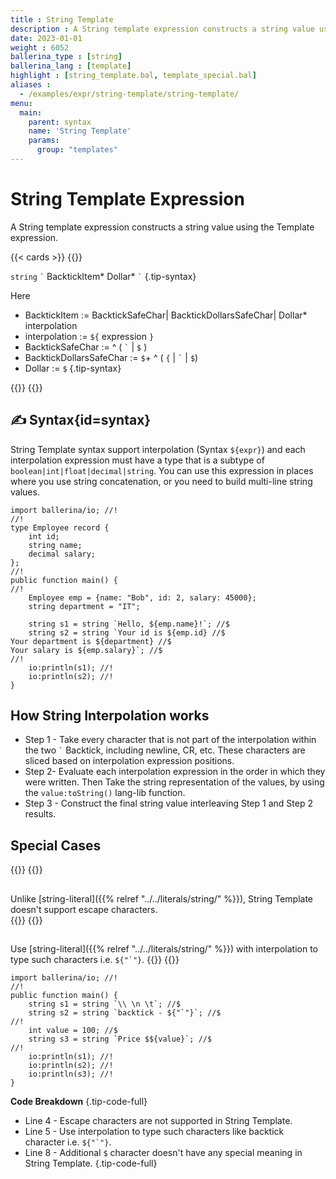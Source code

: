 ```yaml
---
title : String Template
description : A String template expression constructs a string value using the Template expression.
date: 2023-01-01
weight : 6052
ballerina_type : [string]
ballerina_lang : [template]
highlight : [string_template.bal, template_special.bal]
aliases :
  - /examples/expr/string-template/string-template/
menu:
  main:
    parent: syntax
    name: 'String Template'
    params:
      group: "templates"
---
```


# String Template Expression

A String template expression constructs a string value using the Template expression.

{{< cards >}}
{{<card header="✍ Syntax" title="String Template">}}

`string` `` ` `` BacktickItem* Dollar* `` ` ``
{.tip-syntax}

Here

* BacktickItem := BacktickSafeChar| BacktickDollarsSafeChar| Dollar* interpolation
* interpolation := `${` expression `}`
* BacktickSafeChar := ^ ( `` ` `` | `$` )
* BacktickDollarsSafeChar :=  `$`+ ^ ( `{` | `` ` ``  | `$`)
* Dollar := `$`
{.tip-syntax}

{{</card>}}
{{</cards>}}

## ✍ Syntax{id=syntax}

String Template syntax support interpolation (Syntax `${expr}`) and each interpolation expression must have a type that is a subtype of `boolean|int|float|decimal|string`. You can use this expression in places where you use string concatenation, or you need to build multi-line string values.   

```ballerina {filename="string_template.bal", lines="14-17" result="output", title="String Template Expression Example" }
import ballerina/io; //!
//!
type Employee record {
    int id;
    string name;
    decimal salary;
};
//!
public function main() {
//!
    Employee emp = {name: "Bob", id: 2, salary: 45000};
    string department = "IT";

    string s1 = string `Hello, ${emp.name}!`; //$
    string s2 = string `Your id is ${emp.id} //$
Your department is ${department} //$
Your salary is ${emp.salary}`; //$
//!
    io:println(s1); //!
    io:println(s2); //!
}
```

## How String Interpolation works

* Step 1 - Take every character that is not part of the interpolation within the two `` ` `` Backtick, including newline, CR, etc. These characters are sliced based on interpolation expression positions. 
* Step 2- Evaluate each interpolation expression in the order in which they were written. Then Take the string representation of the values, by using the `value:toString()` lang-lib function.
* Step 3 - Construct the final string value interleaving Step 1 and Step 2 results.   


## Special Cases

{{<cards>}}
{{<card header="🚫 No Escape Characters">}}
## <i class="bi bi-x-lg text-danger"></i> 

Unlike [string-literal]({{% relref "../../literals/string/" %}}), String Template doesn't support escape characters.  
{{</card>}}
{{<card header="✅Use interpolation to handle special cases">}}

## <i class="bi bi-check-lg text-success"></i>

Use [string-literal]({{% relref "../../literals/string/" %}}) with interpolation to type such characters i.e. ``${"`"}``. 
{{</card>}}
{{</cards>}}

```ballerina {filename="template_special.bal", lines="4 5 8" result="output", title="String Template Special Cases" }
import ballerina/io; //!
//!
public function main() {
    string s1 = string `\\ \n \t`; //$
    string s2 = string `backtick - ${"`"}`; //$
//!
    int value = 100; //$
    string s3 = string `Price $${value}`; //$
//!
    io:println(s1); //!
    io:println(s2); //!
    io:println(s3); //!
}
```

**Code Breakdown**
{.tip-code-full}

* Line 4 - Escape characters are not supported in String Template.
* Line 5 - Use interpolation to type such characters like backtick character i.e. ``${"`"}``.
* Line 8 - Additional `$` character doesn't have any special meaning in String Template.
{.tip-code-full}
